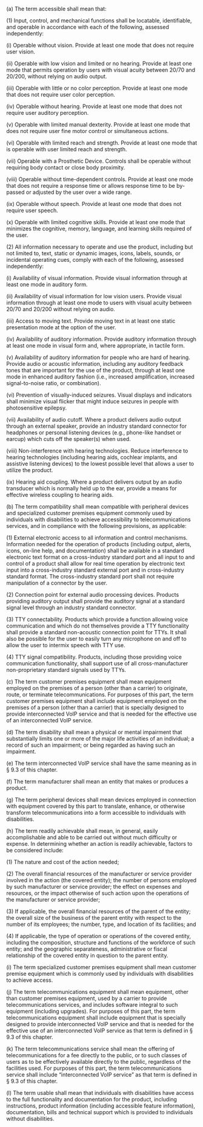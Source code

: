 (a) The term accessible shall mean that:

(1) Input, control, and mechanical functions shall be locatable, identifiable, and operable in accordance with each of the following, assessed independently:

(i) Operable without vision. Provide at least one mode that does not require user vision.

(ii) Operable with low vision and limited or no hearing. Provide at least one mode that permits operation by users with visual acuity between 20/70 and 20/200, without relying on audio output.

(iii) Operable with little or no color perception. Provide at least one mode that does not require user color perception.

(iv) Operable without hearing. Provide at least one mode that does not require user auditory perception.

(v) Operable with limited manual dexterity. Provide at least one mode that does not require user fine motor control or simultaneous actions.

(vi) Operable with limited reach and strength. Provide at least one mode that is operable with user limited reach and strength.

(vii) Operable with a Prosthetic Device. Controls shall be operable without requiring body contact or close body proximity.

(viii) Operable without time-dependent controls. Provide at least one mode that does not require a response time or allows response time to be by-passed or adjusted by the user over a wide range.

(ix) Operable without speech. Provide at least one mode that does not require user speech.

(x) Operable with limited cognitive skills. Provide at least one mode that minimizes the cognitive, memory, language, and learning skills required of the user.

(2) All information necessary to operate and use the product, including but not limited to, text, static or dynamic images, icons, labels, sounds, or incidental operating cues, comply with each of the following, assessed independently:

(i) Availability of visual information. Provide visual information through at least one mode in auditory form.

(ii) Availability of visual information for low vision users. Provide visual information through at least one mode to users with visual acuity between 20/70 and 20/200 without relying on audio.

(iii) Access to moving text. Provide moving text in at least one static presentation mode at the option of the user.

(iv) Availability of auditory information. Provide auditory information through at least one mode in visual form and, where appropriate, in tactile form.

(v) Availability of auditory information for people who are hard of hearing. Provide audio or acoustic information, including any auditory feedback tones that are important for the use of the product, through at least one mode in enhanced auditory fashion (i.e., increased amplification, increased signal-to-noise ratio, or combination).

(vi) Prevention of visually-induced seizures. Visual displays and indicators shall minimize visual flicker that might induce seizures in people with photosensitive epilepsy.

(vii) Availability of audio cutoff. Where a product delivers audio output through an external speaker, provide an industry standard connector for headphones or personal listening devices (e.g., phone-like handset or earcup) which cuts off the speaker(s) when used.

(viii) Non-interference with hearing technologies. Reduce interference to hearing technologies (including hearing aids, cochlear implants, and assistive listening devices) to the lowest possible level that allows a user to utilize the product.

(ix) Hearing aid coupling. Where a product delivers output by an audio transducer which is normally held up to the ear, provide a means for effective wireless coupling to hearing aids.

(b) The term compatibility shall mean compatible with peripheral devices and specialized customer premises equipment commonly used by individuals with disabilities to achieve accessibility to telecommunications services, and in compliance with the following provisions, as applicable:

(1) External electronic access to all information and control mechanisms. Information needed for the operation of products (including output, alerts, icons, on-line help, and documentation) shall be available in a standard electronic text format on a cross-industry standard port and all input to and control of a product shall allow for real time operation by electronic text input into a cross-industry standard external port and in cross-industry standard format. The cross-industry standard port shall not require manipulation of a connector by the user.

(2) Connection point for external audio processing devices. Products providing auditory output shall provide the auditory signal at a standard signal level through an industry standard connector.

(3) TTY connectability. Products which provide a function allowing voice communication and which do not themselves provide a TTY functionality shall provide a standard non-acoustic connection point for TTYs. It shall also be possible for the user to easily turn any microphone on and off to allow the user to intermix speech with TTY use.

(4) TTY signal compatibility. Products, including those providing voice communication functionality, shall support use of all cross-manufacturer non-proprietary standard signals used by TTYs.

(c) The term customer premises equipment shall mean equipment employed on the premises of a person (other than a carrier) to originate, route, or terminate telecommunications. For purposes of this part, the term customer premises equipment shall include equipment employed on the premises of a person (other than a carrier) that is specially designed to provide interconnected VoIP service and that is needed for the effective use of an interconnected VoIP service.

(d) The term disability shall mean a physical or mental impairment that substantially limits one or more of the major life activities of an individual; a record of such an impairment; or being regarded as having such an impairment.

(e) The term interconnected VoIP service shall have the same meaning as in § 9.3 of this chapter.

(f) The term manufacturer shall mean an entity that makes or produces a product.

(g) The term peripheral devices shall mean devices employed in connection with equipment covered by this part to translate, enhance, or otherwise transform telecommunications into a form accessible to individuals with disabilities.

(h) The term readily achievable shall mean, in general, easily accomplishable and able to be carried out without much difficulty or expense. In determining whether an action is readily achievable, factors to be considered include:

(1) The nature and cost of the action needed;

(2) The overall financial resources of the manufacturer or service provider involved in the action (the covered entity); the number of persons employed by such manufacturer or service provider; the effect on expenses and resources, or the impact otherwise of such action upon the operations of the manufacturer or service provider;

(3) If applicable, the overall financial resources of the parent of the entity; the overall size of the business of the parent entity with respect to the number of its employees; the number, type, and location of its facilities; and

(4) If applicable, the type of operation or operations of the covered entity, including the composition, structure and functions of the workforce of such entity; and the geographic separateness, administrative or fiscal relationship of the covered entity in question to the parent entity.

(i) The term specialized customer premises equipment shall mean customer premise equipment which is commonly used by individuals with disabilities to achieve access.

(j) The term telecommunications equipment shall mean equipment, other than customer premises equipment, used by a carrier to provide telecommunications services, and includes software integral to such equipment (including upgrades). For purposes of this part, the term telecommunications equipment shall include equipment that is specially designed to provide interconnected VoIP service and that is needed for the effective use of an interconnected VoIP service as that term is defined in § 9.3 of this chapter.

(k) The term telecommunications service shall mean the offering of telecommunications for a fee directly to the public, or to such classes of users as to be effectively available directly to the public, regardless of the facilities used. For purposes of this part, the term telecommunications service shall include “interconnected VoIP service” as that term is defined in § 9.3 of this chapter.

(l) The term usable shall mean that individuals with disabilities have access to the full functionality and documentation for the product, including instructions, product information (including accessible feature information), documentation, bills and technical support which is provided to individuals without disabilities.

